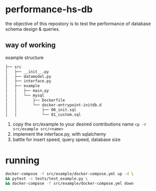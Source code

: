 # performance-hs-db
the objective of this repostory is to test the performance of database schema design & queries.

## way of working
example structure
```sh
├── src
│   ├── __init__.py
│   ├── datamodel.py
│   ├── interface.py
│   ├── example
│   │   ├── main.py
│   │   └── mysql
│   │       ├── Dockerfile
│   │       └── docker-entrypoint-initdb.d
│   │           ├── 00_init.sql
│   │           └── 01_custom.sql
```
1. copy the src/example to your desired contributions name `cp -r src/example src/<name>`
2. implement the interface.py, with sqlalchemy
3. battle for insert speed, query speed, database size

# running
```sh
docker-compose -f src/example/docker-compose.yml up -d \
&& pytest -s tests/test_example.py \
&& docker-compose -f src/example/docker-compose.yml down
```